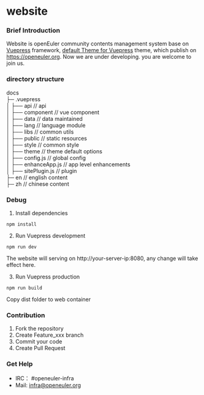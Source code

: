 # website

### Brief Introduction

Website is openEuler community contents management system base on [Vuepress](https://www.vuepress.cn/) framework, [default Theme for Vuepress](https://www.vuepress.cn/theme/default-theme-config.html) theme, which publish on https://openeuler.org. Now we are under developing. you are welcome to join us.

### directory structure
docs  
    ├─ .vuepress                   
    │   ├── api                     // api  
    │   ├── component               // vue component  
    │   ├── data                    // data maintained  
    │   ├── lang                    // language module  
    │   ├── libs                    // common utils  
    │   ├── public                  // static resources  
    │   ├── style                   // common style  
    │   ├── theme                   // theme default options  
    │   ├── config.js               // global config  
    │   ├── enhanceApp.js           // app level enhancements  
    │   ├── sitePlugin.js           // plugin  
    ├─ en                          // english content  
    ├─ zh                          // chinese content  

### Debug

1. Install dependencies

```
npm install
```

2. Run Vuepress development

```
npm run dev
```

The website will serving on http://your-server-ip:8080, any change will take effect here.

3. Run Vuepress production

```
npm run build

```

Copy dist folder to web container

### Contribution

1. Fork the repository
2. Create Feature_xxx branch
3. Commit your code
4. Create Pull Request

### Get Help

- IRC： #openeuler-infra     
- Mail: infra@openeuler.org
